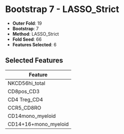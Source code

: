 # Bootstrap 7 - LASSO_Strict

- **Outer Fold**: 19
- **Bootstrap**: 7
- **Method**: LASSO_Strict
- **Fold Seed**: 66
- **Features Selected**: 6

## Selected Features

| Feature |
|---------|
| NKCD56hi_total |
| CD8pos_CD3 |
| CD4 Treg_CD4 |
| CCR5_CD8RO |
| CD14mono_myeloid |
| CD14+16+mono_myeloid |
